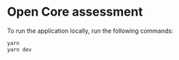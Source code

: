 # Open Core assessment

To run the application locally, run the following commands:

```bash
yarn
yarn dev

```
